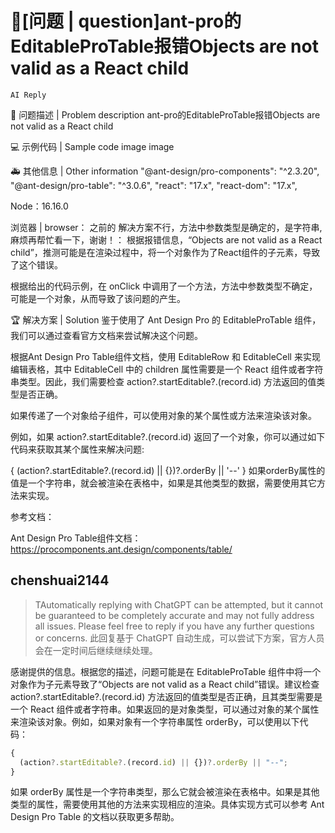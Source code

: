# 🧐[问题 | question]ant-pro的EditableProTable报错Objects are not valid as a React child

`AI Reply`

🧐 问题描述 | Problem description
ant-pro的EditableProTable报错Objects are not valid as a React child

💻 示例代码 | Sample code
image
image

🚑 其他信息 | Other information
"@ant-design/pro-components": "^2.3.20",
"@ant-design/pro-table": "^3.0.6",
"react": "17.x",
"react-dom": "17.x",

Node：16.16.0

浏览器 | browser：
之前的 解决方案不行，方法中参数类型是确定的，是字符串,麻烦再帮忙看一下，谢谢！：
根据报错信息，“Objects are not valid as a React child”，推测可能是在渲染过程中，将一个对象作为了React组件的子元素，导致了这个错误。

根据给出的代码示例，在 onClick 中调用了一个方法，方法中参数类型不确定，可能是一个对象，从而导致了该问题的产生。

🏆 解决方案 | Solution
鉴于使用了 Ant Design Pro 的 EditableProTable 组件，我们可以通过查看官方文档来尝试解决这个问题。

根据Ant Design Pro Table组件文档，使用 EditableRow 和 EditableCell 来实现编辑表格，其中 EditableCell 中的 children 属性需要是一个 React 组件或者字符串类型。因此，我们需要检查 action?.startEditable?.(record.id) 方法返回的值类型是否正确。

如果传递了一个对象给子组件，可以使用对象的某个属性或方法来渲染该对象。

例如，如果 action?.startEditable?.(record.id) 返回了一个对象，你可以通过如下代码来获取其某个属性来解决问题:

{ (action?.startEditable?.(record.id) || {})?.orderBy || '--' }
如果orderBy属性的值是一个字符串，就会被渲染在表格中，如果是其他类型的数据，需要使用其它方法来实现。

参考文档：

Ant Design Pro Table组件文档： https://procomponents.ant.design/components/table/

## chenshuai2144

> TAutomatically replying with ChatGPT can be attempted, but it cannot be guaranteed to be completely accurate and may not fully address all issues. Please feel free to reply if you have any further questions or concerns.
> 此回复基于 ChatGPT 自动生成，可以尝试下方案，官方人员会在一定时间后继续继续处理。

感谢提供的信息。根据您的描述，问题可能是在 EditableProTable 组件中将一个对象作为子元素导致了“Objects are not valid as a React child”错误。建议检查 action?.startEditable?.(record.id) 方法返回的值类型是否正确，且其类型需要是一个 React 组件或者字符串。如果返回的是对象类型，可以通过对象的某个属性来渲染该对象。例如，如果对象有一个字符串属性 orderBy，可以使用以下代码：

```javascript
{
  (action?.startEditable?.(record.id) || {})?.orderBy || "--";
}
```

如果 orderBy 属性是一个字符串类型，那么它就会被渲染在表格中。如果是其他类型的属性，需要使用其他的方法来实现相应的渲染。具体实现方式可以参考 Ant Design Pro Table 的文档以获取更多帮助。
